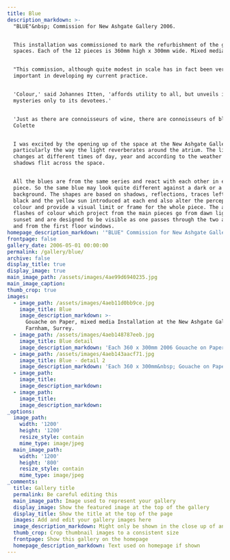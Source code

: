 ```yaml
---
title: Blue
description_markdown: >-
  "BLUE"&nbsp; Commission for New Ashgate Gallery 2006.


  This installation was commissioned to mark the refurbishment of the gallery
  spaces. Each of the 12 pieces is 360mm high x 300mm wide. Mixed media.


  "This commission, although quite modest in scale has in fact been very
  important in developing my current practice.


  'Colour,' said Johannes Itten, 'affords utility to all, but unveils its deeper
  mysteries only to its devotees.'


  'Just as there are connoisseurs of wine, there are connoisseurs of blue.'
  Colette


  I was excited by the opening up of the space at the New Ashgate Gallery and
  particularly the way the light reverberates around the atrium. The light
  changes at different times of day, year and according to the weather and
  shadows flit across the space.


  All the blues are from the same series and react with each other in each
  piece. So the same blue may look quite different against a dark or a lighter
  background. The shapes are based on shadows, reflections, traces left. The
  black and the yellow sun introduced at each end also alter the perception of
  colour and provide a visual limit or frame for the whole piece. The additional
  flashes of colour which project from the main pieces go from dawn light to
  sunset and are designed to be visible as one passes through the two archways
  and from the first floor windows.
homepage_description_markdown: '"BLUE" Commission for New Ashgate Gallery.'
frontpage: false
gallery_date: 2006-05-01 00:00:00
permalink: /gallery/blue/
archive: false
display_title: true
display_image: true
main_image_path: /assets/images/4ae99d6940235.jpg
main_image_caption:
thumb_crop: true
images:
  - image_path: /assets/images/4aeb11d0bb9ce.jpg
    image_title: Blue
    image_description_markdown: >-
      Gouache on Paper, mixed media Installation at the New Ashgate Gallery,
      Farnham, Surrey.
  - image_path: /assets/images/4aeb148787eeb.jpg
    image_title: Blue detail
    image_description_markdown: 'Each 360 x 300mm 2006 Gouache on Paper, mixed media'
  - image_path: /assets/images/4aeb143aacf71.jpg
    image_title: Blue - detail 2
    image_description_markdown: 'Each 360 x 300mm&nbsp; Gouache on Paper, mixed media'
  - image_path:
    image_title:
    image_description_markdown:
  - image_path:
    image_title:
    image_description_markdown:
_options:
  image_path:
    width: '1200'
    height: '1200'
    resize_style: contain
    mime_type: image/jpeg
  main_image_path:
    width: '1200'
    height: '800'
    resize_style: contain
    mime_type: image/jpeg
_comments:
  title: Gallery title
  permalink: Be careful editing this
  main_image_path: Image used to represent your gallery
  display_image: Show the featured image at the top of the gallery
  display_title: Show the title at the top of the page
  images: Add and edit your gallery images here
  image_description_markdown: Might only be shown in the close up of an image
  thumb_crop: Crop thumbnail images to a consistent size
  frontpage: Show this gallery on the homepage
  homepage_description_markdown: Text used on homepage if shown
---
```


